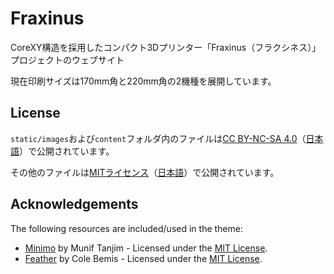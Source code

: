 # Fraxinus

CoreXY構造を採用したコンパクト3Dプリンター「Fraxinus（フラクシネス）」プロジェクトのウェブサイト

現在印刷サイズは170mm角と220mm角の2機種を展開しています。

## License

`static/images`および`content`フォルダ内のファイルは[CC BY-NC-SA 4.0](https://github.com/Fraxinus-3D/docs/blob/main/LICENSE.md#CC-BY-NC-SA)（[日本語](https://creativecommons.org/licenses/by-nc-sa/4.0/legalcode.ja)）で公開されています。

その他のファイルは[MITライセンス](https://github.com/Fraxinus-3D/docs/blob/main/LICENSE.md#MIT)（[日本語](https://licenses.opensource.jp/MIT/MIT.html)）で公開されています。

## Acknowledgements

The following resources are included/used in the theme:

- [Minimo](https://github.com/MunifTanjim/minimo) by Munif Tanjim - Licensed under the [MIT License](https://github.com/MunifTanjim/minimo/blob/master/LICENSE).
- [Feather](https://feather.netlify.com/) by Cole Bemis - Licensed under the [MIT License](https://github.com/colebemis/feather/blob/master/LICENSE).
